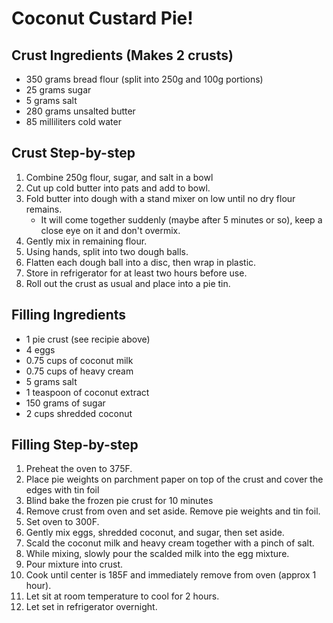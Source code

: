 # Coconut Custard Pie!

## Crust Ingredients (Makes 2 crusts) 

* 350 grams bread flour (split into 250g and 100g portions)
* 25 grams sugar
* 5 grams salt
* 280 grams unsalted butter
* 85 milliliters cold water

## Crust Step-by-step

1. Combine 250g flour, sugar, and salt in a bowl
2. Cut up cold butter into pats and add to bowl.
3. Fold butter into dough with a stand mixer on low until no dry flour remains.
    * It will come together suddenly (maybe after 5 minutes or so), keep a close eye on it and don't overmix.
4. Gently mix in remaining flour.
5. Using hands, split into two dough balls.
6. Flatten each dough ball into a disc, then wrap in plastic.
7. Store in refrigerator for at least two hours before use.
8. Roll out the crust as usual and place into a pie tin.

## Filling Ingredients

* 1 pie crust (see recipie above)
* 4 eggs
* 0.75 cups of coconut milk
* 0.75 cups of heavy cream
* 5 grams salt
* 1 teaspoon of coconut extract
* 150 grams of sugar
* 2 cups shredded coconut

## Filling Step-by-step

1. Preheat the oven to 375F.
2. Place pie weights on parchment paper on top of the crust and cover the edges with tin foil
3. Blind bake the frozen pie crust for 10 minutes
4. Remove crust from oven and set aside. Remove pie weights and tin foil.
5. Set oven to 300F.
6. Gently mix eggs, shredded coconut, and sugar, then set aside.
7. Scald the coconut milk and heavy cream together with a pinch of salt.
8. While mixing, slowly pour the scalded milk into the egg mixture.
9. Pour mixture into crust.
10. Cook until center is 185F and immediately remove from oven (approx 1 hour).
11. Let sit at room temperature to cool for 2 hours.
12. Let set in refrigerator overnight.
